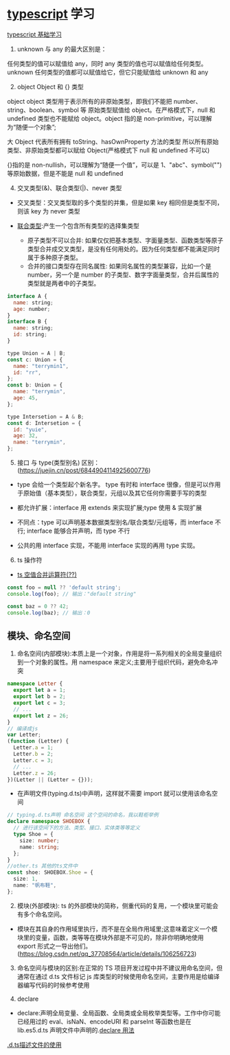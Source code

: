 <!--
 * @Author: TerryMin
 * @Date: 2022-08-05 16:28:51
 * @LastEditors: TerryMin
 * @LastEditTime: 2023-03-06 16:33:27
 * @Description: file not
-->

# [typescript](https://typescript.bootcss.com/) 学习

[typescript 基础学习](https://juejin.cn/post/7124117404187099172#heading-58)

1. unknown 与 any 的最大区别是：

任何类型的值可以赋值给 any，同时 any 类型的值也可以赋值给任何类型。unknown 任何类型的值都可以赋值给它，但它只能赋值给 unknown 和 any

2. object Object 和 {} 类型

object object 类型用于表示所有的非原始类型，即我们不能把 number、string、boolean、symbol 等 原始类型赋值给 object。在严格模式下，null 和 undefined 类型也不能赋给 object。object 指的是 non-primitive，可以理解为“随便一个对象”;

大 Object 代表所有拥有 toString、hasOwnProperty 方法的类型 所以所有原始类型、非原始类型都可以赋给 Object(严格模式下 null 和 undefined 不可以)

{}指的是 non-nullish，可以理解为“随便一个值”，可以是 1、"abc"、symbol("")等原始数据，但是不能是 null 和 undefined

4. 交叉类型(&)、联合类型(|)、never 类型

- 交叉类型：交叉类型取的多个类型的并集，但是如果 key 相同但是类型不同，则该 key 为 never 类型
- [联合类型](https://juejin.cn/post/6930628304491773966):产生一个包含所有类型的选择集类型

  - 原子类型不可以合并: 如果仅仅把基本类型、字面量类型、函数类型等原子类型合并成交叉类型，是没有任何用处的。因为任何类型都不能满足同时属于多种原子类型。
  - 合并的接口类型存在同名属性: 如果同名属性的类型兼容，比如一个是 number，另一个是 number 的子类型、数字字面量类型，合并后属性的类型就是两者中的子类型。

```js
interface A {
  name: string;
  age: number;
}
interface B {
  name: string;
  id: string;
}

type Union = A | B;
const c: Union = {
  name: "terrymin1",
  id: "rr",
};
const b: Union = {
  name: "terrymin",
  age: 45,
};

type Intersetion = A & B;
const d: Intersetion = {
  id: "yuie",
  age: 32,
  name: "terrymin",
};
```

5. 接口 与 type(类型别名) 区别：(https://juejin.cn/post/6844904114925600776)
- type 会给一个类型起个新名字。 type 有时和 interface 很像，但是可以作用于原始值（基本类型），联合类型，元组以及其它任何你需要手写的类型

- 都允许扩展：interface 用 extends 来实现扩展;type 使用 & 实现扩展
- 不同点：type 可以声明基本数据类型别名/联合类型/元组等，而 interface 不行; interface 能够合并声明，而 type 不行
- 公共的用 interface 实现，不能用 interface 实现的再用 type 实现。


6. ts 操作符

- [ts 空值合并运算符(??)](https://cloud.tencent.com/developer/article/1600583)
```js
const foo = null ?? 'default string';
console.log(foo); // 输出："default string"

const baz = 0 ?? 42;
console.log(baz); // 输出：0
```

## 模块、命名空间

1. 命名空间(内部模块):本质上是一个对象，作用是将一系列相关的全局变量组织到一个对象的属性。用 namespace 来定义;主要用于组织代码，避免命名冲突

```ts
namespace Letter {
  export let a = 1;
  export let b = 2;
  export let c = 3;
  // ...
  export let z = 26;
}
// 编译成js
var Letter;
(function (Letter) {
  Letter.a = 1;
  Letter.b = 2;
  Letter.c = 3;
  // ...
  Letter.z = 26;
})(Letter || (Letter = {}));
```

- 在声明文件(typing.d.ts)中声明，这样就不需要 import 就可以使用该命名空间

```ts
// typing.d.ts声明 命名空间 这个空间的命名，我以鞋柜举例
declare namespace SHOEBOX {
  // 进行该空间下的方法、类型、接口、实体类等等定义
  type Shoe = {
    size: number;
    name: string;
  };
}
//other.ts 其他的ts文件中
const shoe: SHOEBOX.Shoe = {
  size: 1,
  name: "帆布鞋",
};
```

2. 模块(外部模块): ts 的外部模块的简称，侧重代码的复用，一个模块里可能会有多个命名空间。

- 模块在其自身的作用域里执行，而不是在全局作用域里;这意味着定义一个模块里的变量，函数，类等等在模块外部是不可见的，除非你明确地使用 export 形式之一导出他们。(https://blog.csdn.net/qq_37708564/article/details/106256723)

3. 命名空间与模块的区别:在正常的 TS 项目开发过程中并不建议用命名空间，但通常在通过 d.ts 文件标记 js 库类型的时候使用命名空间，主要作用是给编译器编写代码的时候参考使用

4. declare

- declare:声明全局变量、全局函数、全局类或全局枚举类型等。工作中你可能已经用过的 eval、isNaN、encodeURI 和 parseInt 等函数也是在 lib.es5.d.ts 声明文件中声明的.[declare 用法](https://juejin.cn/post/7105644010668032030)

[.d.ts描述文件的使用](https://blog.csdn.net/zy21131437/article/details/121946978)